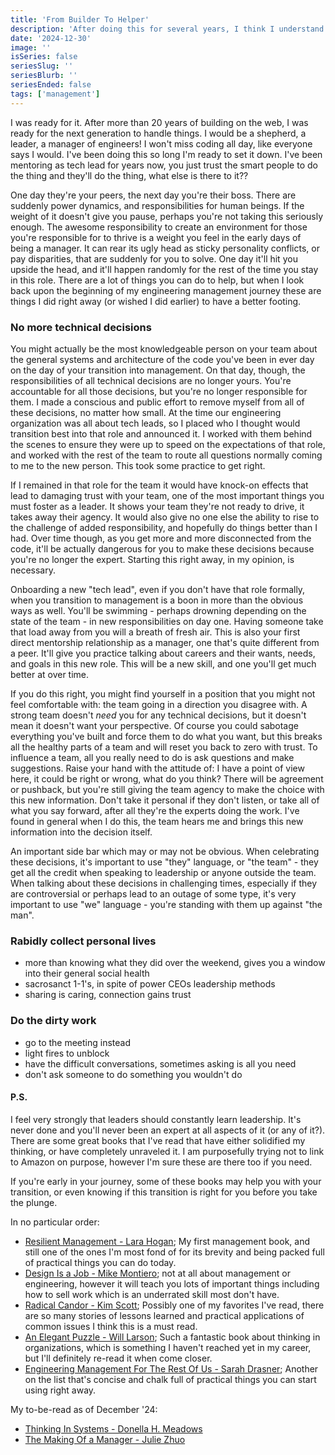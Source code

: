 ```yaml
---
title: 'From Builder To Helper'
description: 'After doing this for several years, I think I understand how to help someone that just started the journey transition into Engineering Management. These are the learnings from things that I changed on day one, and others I wish I changed on day one.'
date: '2024-12-30'
image: ''
isSeries: false
seriesSlug: ''
seriesBlurb: ''
seriesEnded: false
tags: ['management']
---
```


I was ready for it. After more than 20 years of building on the web, I was ready for the next generation to handle things. I would be a shepherd, a leader, a manager of engineers! I won't miss coding all day, like everyone says I would. I've been doing this so long I'm ready to set it down. I've been mentoring as tech lead for years now, you just trust the smart people to do the thing and they'll do the thing, what else is there to it??

One day they're your peers, the next day you're their boss. There are suddenly power dynamics, and responsibilities for human beings. If the weight of it doesn't give you pause, perhaps you're not taking this seriously enough. The awesome responsibility to create an environment for those you're responsible for to thrive is a weight you feel in the early days of being a manager. It can rear its ugly head as sticky personality conflicts, or pay disparities, that are suddenly for you to solve. One day it'll hit you upside the head, and it'll happen randomly for the rest of the time you stay in this role. There are a lot of things you can do to help, but when I look back upon the beginning of my engineering management journey these are things I did right away (or wished I did earlier) to have a better footing.

### No more technical decisions

You might actually be the most knowledgeable person on your team about the general systems and architecture of the code you've been in ever day on the day of your transition into management. On that day, though, the responsibilities of all technical decisions are no longer yours. You're accountable for all those decisions, but you're no longer responsible for them. I made a conscious and public effort to remove myself from all of these decisions, no matter how small. At the time our engineering organization was all about tech leads, so I placed who I thought would transition best into that role and announced it. I worked with them behind the scenes to ensure they were up to speed on the expectations of that role, and worked with the rest of the team to route all questions normally coming to me to the new person. This took some practice to get right.

If I remained in that role for the team it would have knock-on effects that lead to damaging trust with your team, one of the most important things you must foster as a leader. It shows your team they're not ready to drive, it takes away their agency. It would also give no one else the ability to rise to the challenge of added responsibility, and hopefully do things better than I had. Over time though, as you get more and more disconnected from the code, it'll be actually dangerous for you to make these decisions because you're no longer the expert. Starting this right away, in my opinion, is necessary.

Onboarding a new "tech lead", even if you don't have that role formally, when you transition to management is a boon in more than the obvious ways as well. You'll be swimming - perhaps drowning depending on the state of the team - in new responsibilities on day one. Having someone take that load away from you will a breath of fresh air. This is also your first direct mentorship relationship as a manager, one that's quite different from a peer. It'll give you practice talking about careers and their wants, needs, and goals in this new role. This will be a new skill, and one you'll get much better at over time.

If you do this right, you might find yourself in a position that you might not feel comfortable with: the team going in a direction you disagree with. A strong team doesn't *need* you for any technical decisions, but it doesn't mean it doesn't want your perspective. Of course you could sabotage everything you've built and force them to do what you want, but this breaks all the healthy parts of a team and will reset you back to zero with trust. To influence a team, all you really need to do is ask questions and make suggestions. Raise your hand with the attitude of: I have a point of view here, it could be right or wrong, what do you think? There will be agreement or pushback, but you're still giving the team agency to make the choice with this new information. Don't take it personal if they don't listen, or take all of what you say forward, after all they're the experts doing the work. I've found in general when I do this, the team hears me and brings this new information into the decision itself.

An important side bar which may or may not be obvious. When celebrating these decisions, it's important to use "they" language, or "the team" - they get all the credit when speaking to leadership or anyone outside the team. When talking about these decisions in challenging times, especially if they are controversial or perhaps lead to an outage of some type, it's very important to use "we" language - you're standing with them up against "the man".

### Rabidly collect personal lives

- more than knowing what they did over the weekend, gives you a window into their general social health
- sacrosanct 1-1's, in spite of power CEOs leadership methods
- sharing is caring, connection gains trust

### Do the dirty work

- go to the meeting instead
- light fires to unblock
- have the difficult conversations, sometimes asking is all you need
- don't ask someone to do something you wouldn't do

#### P.S.

I feel very strongly that leaders should constantly learn leadership. It's never done and you'll never been an expert at all aspects of it (or any of it?). There are some great books that I've read that have either solidified my thinking, or have completely unraveled it. I am purposefully trying not to link to Amazon on purpose, however I'm sure these are there too if you need.

If you're early in your journey, some of these books may help you with your transition, or even knowing if this transition is right for you before you take the plunge.

In no particular order:

* [Resilient Management - Lara Hogan](https://abookapart.com/products/resilient-management); My first management book, and still one of the ones I'm most fond of for its brevity and being packed full of practical things you can do today.
* [Design Is a Job - Mike Montiero](https://abookapart.com/products/design-is-a-job.html); not at all about management or engineering, however it will teach you lots of important things including how to sell work which is an underrated skill most don't have.
* [Radical Candor - Kim Scott](https://bookshop.org/p/books/radical-candor-be-a-kick-ass-boss-without-losing-your-humanity-kim-scott/8486942?ean=9781250235374); Possibly one of my favorites I've read, there are so many stories of lessons learned and practical applications of common issues I think this is a must read.
* [An Elegant Puzzle - Will Larson](https://bookshop.org/p/books/an-elegant-puzzle-systems-of-engineering-management-will-larson/18697762?ean=9781732265189); Such a fantastic book about thinking in organizations, which is something I haven't reached yet in my career, but I'll definitely re-read it when come closer.
* [Engineering Management For The Rest Of Us - Sarah Drasner](https://bookshop.org/p/books/engineering-management-for-the-rest-of-us/18891496?ean=9798986769318&gad_source=1&gbraid=0AAAAACfld42sHceuKjP00LONMRkcdBPX1&gclid=Cj0KCQiAvP-6BhDyARIsAJ3uv7YdCBSDwFM4M1_3Tix0Ofcjeihb9UCAdevdJdxd5bZv6zpf5XHI48gaAnI3EALw_wcB); Another on the list that's concise and chalk full of practical things you can start using right away.

My to-be-read as of December '24:

* [Thinking In Systems - Donella H. Meadows](https://bookshop.org/p/books/thinking-in-systems-international-bestseller-donella-meadows/8755142?ean=9781603580557)
* [The Making Of a Manager - Julie Zhuo](https://bookshop.org/p/books/the-making-of-a-manager-what-to-do-when-everyone-looks-to-you-julie-zhuo/12476618?ean=9780735219564)